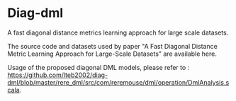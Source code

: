 # Diag-dml
A fast diagonal distance metrics learning approach for large scale datasets.

The source code and datasets used by paper "A Fast Diagonal Distance Metric Learning Approach for Large-Scale Datasets" are available here.

Usage of the proposed diagonal DML models, please refer to : https://github.com/lteb2002/diag-dml/blob/master/rere_dml/src/com/reremouse/dml/operation/DmlAnalysis.scala.